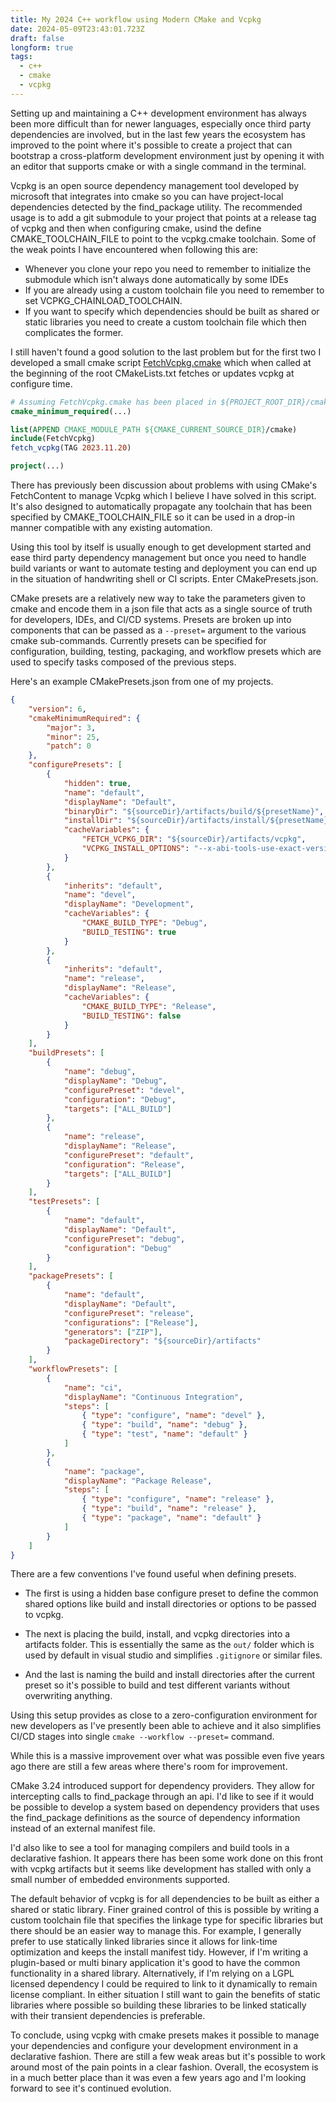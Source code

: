 ```yaml
---
title: My 2024 C++ workflow using Modern CMake and Vcpkg
date: 2024-05-09T23:43:01.723Z
draft: false
longform: true
tags:
  - c++
  - cmake
  - vcpkg
---
```



Setting up and maintaining a C++ development environment has always been more 
difficult than for newer languages, especially once third party dependencies
are involved, but in the last few years
the ecosystem has improved to the point where it's possible to create a project
that can bootstrap a cross-platform development environment just by opening it
with an editor that supports cmake or with a single command in the terminal.

Vcpkg is an open source dependency management tool developed by microsoft that
integrates into cmake so you can have project-local dependencies detected by the
find_package utility. The recommended usage is to add a git submodule to your
project that points at a release tag of vcpkg and then when configuring cmake,
usind the define CMAKE_TOOLCHAIN_FILE to point to the vcpkg.cmake toolchain.
Some of the weak points I have encountered when following this are:
- Whenever you clone your repo you need to remember to initialize the submodule
   which isn't always done automatically by some IDEs
- If you are already using a custom toolchain file you need to remember to
   set VCPKG_CHAINLOAD_TOOLCHAIN.
- If you want to specify which dependencies should be built as shared or static
   libraries you need to create a custom toolchain file which then complicates
   the former.

I still haven't found a good solution to the last problem but for the first two
I developed a small cmake script [FetchVcpkg.cmake](https://github.com/Chemiseblanc/cmake-utils) which when called at the
beginning of the root CMakeLists.txt fetches or updates vcpkg at configure time.

```cmake
# Assuming FetchVcpkg.cmake has been placed in ${PROJECT_ROOT_DIR}/cmake
cmake_minimum_required(...)

list(APPEND CMAKE_MODULE_PATH ${CMAKE_CURRENT_SOURCE_DIR}/cmake)
include(FetchVcpkg)
fetch_vcpkg(TAG 2023.11.20)

project(...)
```
There has previously been discussion about problems with using CMake's
FetchContent to manage Vcpkg which I believe I have solved in this script.
It's also designed to automatically propagate any toolchain
that has been specified by CMAKE_TOOLCHAIN_FILE so it can be used in a drop-in
manner compatible with any existing automation.

Using this tool by itself is usually enough to get development started and ease
third party dependency management but once you need to handle build variants
or want to automate testing and deployment you can end up in the situation
of handwriting shell or CI scripts. Enter CMakePresets.json.

CMake presets are a relatively new way to take the parameters given to cmake
and encode them in a json file that acts as a single source of truth for 
developers, IDEs, and CI/CD systems. Presets are broken up into components
that can be passed as a `--preset=` argument to the various cmake 
sub-commands. Currently presets can be specified for configuration, building, 
testing, packaging, and workflow presets which are used to specify tasks
composed of the previous steps.

Here's an example CMakePresets.json from one of my projects.
```json{
    "version": 6,
    "cmakeMinimumRequired": {
        "major": 3,
        "minor": 25,
        "patch": 0
    },
    "configurePresets": [
        {
            "hidden": true,
            "name": "default",
            "displayName": "Default",
            "binaryDir": "${sourceDir}/artifacts/build/${presetName}",
            "installDir": "${sourceDir}/artifacts/install/${presetName}",
            "cacheVariables": {
                "FETCH_VCPKG_DIR": "${sourceDir}/artifacts/vcpkg",
                "VCPKG_INSTALL_OPTIONS": "--x-abi-tools-use-exact-versions;--clean-after-build"
            }
        },
        {
            "inherits": "default",
            "name": "devel",
            "displayName": "Development",
            "cacheVariables": {
                "CMAKE_BUILD_TYPE": "Debug",
                "BUILD_TESTING": true
            }
        },
        {
            "inherits": "default",
            "name": "release",
            "displayName": "Release",
            "cacheVariables": {
                "CMAKE_BUILD_TYPE": "Release",
                "BUILD_TESTING": false
            }
        }
    ],
    "buildPresets": [
        {
            "name": "debug",
            "displayName": "Debug",
            "configurePreset": "devel",
            "configuration": "Debug",
            "targets": ["ALL_BUILD"]
        },
        {
            "name": "release",
            "displayName": "Release",
            "configurePreset": "default",
            "configuration": "Release",
            "targets": ["ALL_BUILD"]
        }
    ],
    "testPresets": [
        {
            "name": "default",
            "displayName": "Default",
            "configurePreset": "debug",
            "configuration": "Debug"
        }
    ],
    "packagePresets": [
        {
            "name": "default",
            "displayName": "Default",
            "configurePreset": "release",
            "configurations": ["Release"],
            "generators": ["ZIP"],
            "packageDirectory": "${sourceDir}/artifacts"
        }
    ],
    "workflowPresets": [
        {
            "name": "ci",
            "displayName": "Continuous Integration",
            "steps": [
                { "type": "configure", "name": "devel" },
                { "type": "build", "name": "debug" },
                { "type": "test", "name": "default" }
            ]
        },
        {
            "name": "package",
            "displayName": "Package Release",
            "steps": [
                { "type": "configure", "name": "release" },
                { "type": "build", "name": "release" },
                { "type": "package", "name": "default" }
            ]
        }
    ]
}
```

There are a few conventions I've found useful when defining presets.



- The first is using a hidden base configure preset to define the common
shared options like build and install directories or options to be passed
to vcpkg.



- The next is placing the build, install, and vcpkg directories into a
artifacts folder. This is essentially the same as the `out/` folder which is
used by default in visual studio and simplifies `.gitignore` or similar files.

- And the last is naming the build and install directories after the current 
preset so it's possible to build and test different variants without 
overwriting anything.



Using this setup provides as close to a zero-configuration environment
for new developers as I've presently been able to achieve and it also
simplifies CI/CD stages into single `cmake --workflow --preset=` command.

While this is a massive improvement over what was possible even five years ago
there are still a few areas where there's room for improvement.



CMake 3.24 introduced support for dependency providers. They allow for
intercepting calls to find_package through an api. I'd like to see if it would
be possible to develop a system based on dependency providers that uses the 
find_package definitions as the source of dependency information instead of 
an external manifest file.



I'd also like to see a tool for managing compilers and build tools in a
declarative fashion. It appears there has been some work done on this front
with vcpkg artifacts but it seems like development has stalled with only
a small number of embedded environments supported.



The default behavior of vcpkg is for all dependencies to be built as either
a shared or static library. Finer grained control of this is possible by 
writing a custom toolchain file that specifies the linkage type for specific 
libraries but there should be an easier way to manage this. For example, I generally prefer to use statically linked libraries since it 
allows for link-time optimization and keeps the install manifest tidy.
However, if I'm writing a plugin-based or multi binary application it's good
to have the common functionality in a shared library.
Alternatively, if I'm relying on a LGPL licensed dependency I could be required
to link to it dynamically to remain license compliant. In either situation 
I still want to gain the benefits of static libraries where possible so 
building these libraries to be linked statically with their transient 
dependencies is preferable. 



To conclude, using vcpkg with cmake presets makes it possible to manage your 
dependencies and configure your development environment in a declarative
fashion. There are still a few weak areas but it's possible to work around most
of the pain points in a clear fashion. Overall, the ecosystem is in a much 
better place than it was even a few years ago and I'm looking forward to see
it's continued evolution.